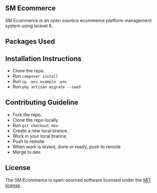 ## SM Ecommerce

SM Ecommerce is an open sourece ecommerce platform management system using laravel 8.

## Packages Used

## Installation Instructions

-   Clone the repo.
-   Run `composer install`
-   Run `cp .env.example .env`
-   Run `php artisan migrate --seed`

## Contributing Guideline

-   Fork the repo.
-   Clone the repo locally.
-   Run `git checkout dev`
-   Create a new local brance.
-   Work in your local brance.
-   Push to remote
-   When work is tested, done or ready, push to remote
-   Merge to dev.

## License

The SM Ecommerce is open-sourced software licensed under the [MIT license](https://opensource.org/licenses/MIT).

